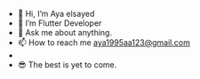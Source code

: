 - 👋 Hi, I’m Aya elsayed
- 👀 I’m Flutter Developer
- 💬 Ask me about anything.
- 📫 How to reach me aya1995aa123@gmail.com
- 
-  😎 The best is yet to come.

<!---
ayaElsayedBader/ayaElsayedBader is a ✨ special ✨ repository because its `README.md` (this file) appears on your GitHub profile.
You can click the Preview link to take a look at your changes.
--->
